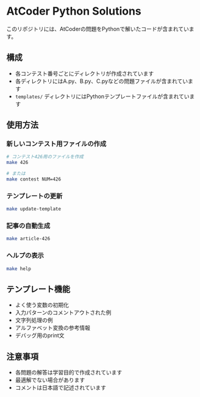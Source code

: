 # AtCoder Python Solutions

このリポジトリには、AtCoderの問題をPythonで解いたコードが含まれています。

## 構成

- 各コンテスト番号ごとにディレクトリが作成されています
- 各ディレクトリにはA.py、B.py、C.pyなどの問題ファイルが含まれています
- `templates/` ディレクトリにはPythonテンプレートファイルが含まれています

## 使用方法

### 新しいコンテスト用ファイルの作成

```bash
# コンテスト426用のファイルを作成
make 426

# または
make contest NUM=426
```

### テンプレートの更新

```bash
make update-template
```

### 記事の自動生成

```bash
make article-426
```

### ヘルプの表示

```bash
make help
```

## テンプレート機能

- よく使う変数の初期化
- 入力パターンのコメントアウトされた例
- 文字列処理の例
- アルファベット変換の参考情報
- デバッグ用のprint文

## 注意事項

- 各問題の解答は学習目的で作成されています
- 最適解でない場合があります
- コメントは日本語で記述されています